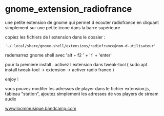 # gnome_extension_radiofrance
une petite extension de gnome qui permet d ecouter radiofrance en cliquant simplement sur une petite icone dans la barre supérieure



copiez les fichiers de l extension dans le dossier : 

    '~/.local/share/gnome-shell/extensions/radiofrance@nom-d-utilisateur'
    
redemarrez gnome shell avec 'alt + f2 ' + 'r' + 'enter'


pour la premiere install : activez l extension dans tweak-tool  ( sudo apt install tweak-tool -> extension -> activer radio france )

enjoy !


vous pouvez modifer les adresses de player dans le fichier extension.js, tableau "station", ajoutez simplement les adresses de vos players de stream audio


www.loommusique.bandcamp.com
